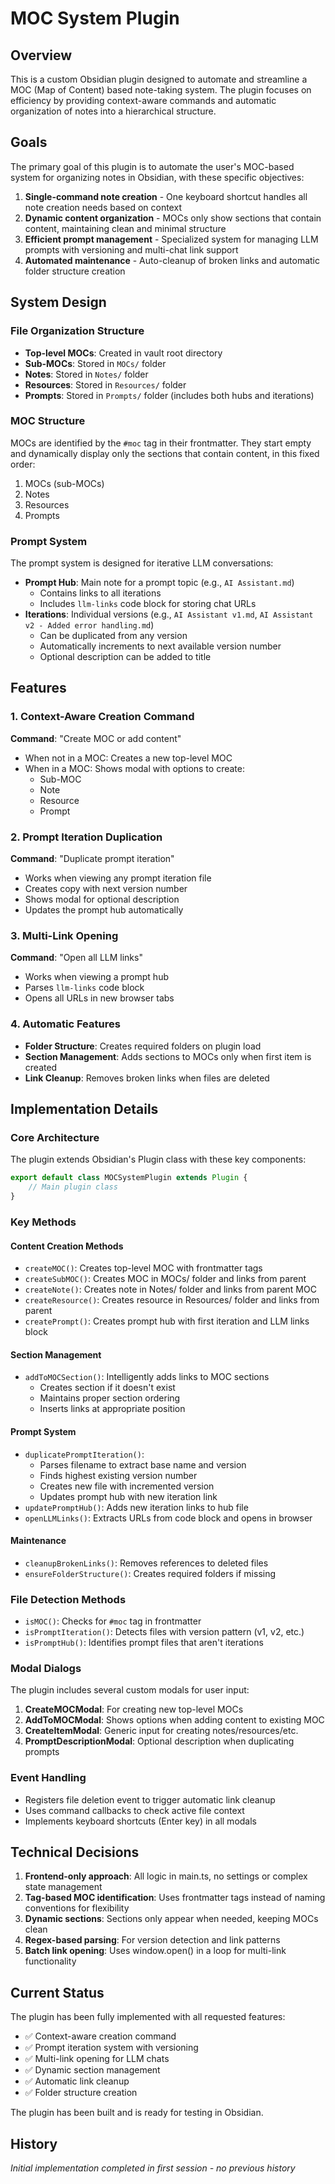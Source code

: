 # MOC System Plugin

## Overview

This is a custom Obsidian plugin designed to automate and streamline a MOC (Map of Content) based note-taking system. The plugin focuses on efficiency by providing context-aware commands and automatic organization of notes into a hierarchical structure.

## Goals

The primary goal of this plugin is to automate the user's MOC-based system for organizing notes in Obsidian, with these specific objectives:

1. **Single-command note creation** - One keyboard shortcut handles all note creation needs based on context
2. **Dynamic content organization** - MOCs only show sections that contain content, maintaining clean and minimal structure
3. **Efficient prompt management** - Specialized system for managing LLM prompts with versioning and multi-chat link support
4. **Automated maintenance** - Auto-cleanup of broken links and automatic folder structure creation

## System Design

### File Organization Structure

- **Top-level MOCs**: Created in vault root directory
- **Sub-MOCs**: Stored in `MOCs/` folder
- **Notes**: Stored in `Notes/` folder  
- **Resources**: Stored in `Resources/` folder
- **Prompts**: Stored in `Prompts/` folder (includes both hubs and iterations)

### MOC Structure

MOCs are identified by the `#moc` tag in their frontmatter. They start empty and dynamically display only the sections that contain content, in this fixed order:

1. MOCs (sub-MOCs)
2. Notes
3. Resources  
4. Prompts

### Prompt System

The prompt system is designed for iterative LLM conversations:

- **Prompt Hub**: Main note for a prompt topic (e.g., `AI Assistant.md`)
  - Contains links to all iterations
  - Includes `llm-links` code block for storing chat URLs
- **Iterations**: Individual versions (e.g., `AI Assistant v1.md`, `AI Assistant v2 - Added error handling.md`)
  - Can be duplicated from any version
  - Automatically increments to next available version number
  - Optional description can be added to title

## Features

### 1. Context-Aware Creation Command
**Command**: "Create MOC or add content"

- When not in a MOC: Creates a new top-level MOC
- When in a MOC: Shows modal with options to create:
  - Sub-MOC
  - Note
  - Resource
  - Prompt

### 2. Prompt Iteration Duplication
**Command**: "Duplicate prompt iteration"

- Works when viewing any prompt iteration file
- Creates copy with next version number
- Shows modal for optional description
- Updates the prompt hub automatically

### 3. Multi-Link Opening
**Command**: "Open all LLM links"

- Works when viewing a prompt hub
- Parses `llm-links` code block
- Opens all URLs in new browser tabs

### 4. Automatic Features

- **Folder Structure**: Creates required folders on plugin load
- **Section Management**: Adds sections to MOCs only when first item is created
- **Link Cleanup**: Removes broken links when files are deleted

## Implementation Details

### Core Architecture

The plugin extends Obsidian's Plugin class with these key components:

```typescript
export default class MOCSystemPlugin extends Plugin {
    // Main plugin class
}
```

### Key Methods

#### Content Creation Methods
- `createMOC()`: Creates top-level MOC with frontmatter tags
- `createSubMOC()`: Creates MOC in MOCs/ folder and links from parent
- `createNote()`: Creates note in Notes/ folder and links from parent MOC
- `createResource()`: Creates resource in Resources/ folder and links from parent
- `createPrompt()`: Creates prompt hub with first iteration and LLM links block

#### Section Management
- `addToMOCSection()`: Intelligently adds links to MOC sections
  - Creates section if it doesn't exist
  - Maintains proper section ordering
  - Inserts links at appropriate position

#### Prompt System
- `duplicatePromptIteration()`: 
  - Parses filename to extract base name and version
  - Finds highest existing version number
  - Creates new file with incremented version
  - Updates prompt hub with new iteration link
- `updatePromptHub()`: Adds new iteration links to hub file
- `openLLMLinks()`: Extracts URLs from code block and opens in browser

#### Maintenance
- `cleanupBrokenLinks()`: Removes references to deleted files
- `ensureFolderStructure()`: Creates required folders if missing

### File Detection Methods
- `isMOC()`: Checks for `#moc` tag in frontmatter
- `isPromptIteration()`: Detects files with version pattern (v1, v2, etc.)
- `isPromptHub()`: Identifies prompt files that aren't iterations

### Modal Dialogs

The plugin includes several custom modals for user input:

1. **CreateMOCModal**: For creating new top-level MOCs
2. **AddToMOCModal**: Shows options when adding content to existing MOC
3. **CreateItemModal**: Generic input for creating notes/resources/etc.
4. **PromptDescriptionModal**: Optional description when duplicating prompts

### Event Handling

- Registers file deletion event to trigger automatic link cleanup
- Uses command callbacks to check active file context
- Implements keyboard shortcuts (Enter key) in all modals

## Technical Decisions

1. **Frontend-only approach**: All logic in main.ts, no settings or complex state management
2. **Tag-based MOC identification**: Uses frontmatter tags instead of naming conventions for flexibility
3. **Dynamic sections**: Sections only appear when needed, keeping MOCs clean
4. **Regex-based parsing**: For version detection and link patterns
5. **Batch link opening**: Uses window.open() in a loop for multi-link functionality

## Current Status

The plugin has been fully implemented with all requested features:
- ✅ Context-aware creation command
- ✅ Prompt iteration system with versioning
- ✅ Multi-link opening for LLM chats
- ✅ Dynamic section management
- ✅ Automatic link cleanup
- ✅ Folder structure creation

The plugin has been built and is ready for testing in Obsidian.

## History

*Initial implementation completed in first session - no previous history*